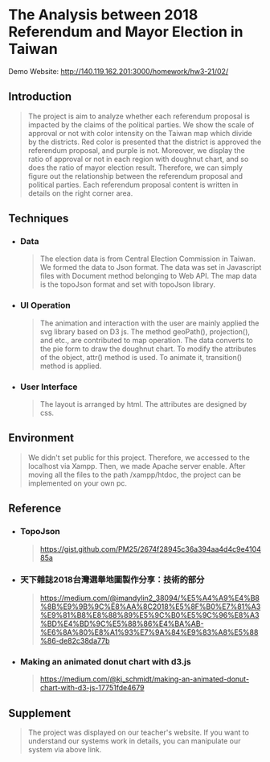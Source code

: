 # The Analysis between 2018 Referendum and Mayor Election in Taiwan
Demo Website: http://140.119.162.201:3000/homework/hw3-21/02/

Introduction
----
  >The project is aim to analyze whether each referendum proposal is impacted by the claims of the political parties. We show the scale of approval or not with color intensity on the Taiwan map which divide by the districts. Red color is presented that the district is approved the referendum proposal, and purple is not. Moreover, we display the ratio of approval or not in each region with doughnut chart, and so does the ratio of mayor election result. Therefore, we can simply figure out the relationship between the referendum proposal and political parties. Each referendum proposal content is written in details on the right corner area.


Techniques
----
* ### Data
  >The election data is from Central Election Commission in Taiwan. We formed the data to Json format. The data was set in Javascript files with Document method belonging to Web API. The map data is the topoJson format and set with topoJson library.

* ### UI Operation
  >The animation and interaction with the user are mainly applied the svg library based on D3 js. The method geoPath(), projection(), and etc., are contributed to map operation. The data converts to the pie form to draw the doughnut chart. To modify the attributes of the object, attr() method is used. To animate it, transition() method is applied.

* ### User Interface
  >The layout is arranged by html. The attributes are designed by css.

Environment
----
  >We didn't set public for this project. Therefore, we accessed to the localhost via Xampp. Then, we made Apache server enable. After moving all the files to the path /xampp/htdoc, the project can be implemented on your own pc.

Reference
----
* ### TopoJson
  >https://gist.github.com/PM25/2674f28945c36a394aa4d4c9e410485a
* ### 天下雜誌2018台灣選舉地圖製作分享：技術的部分
  >https://medium.com/@imandylin2_38094/%E5%A4%A9%E4%B8%8B%E9%9B%9C%E8%AA%8C2018%E5%8F%B0%E7%81%A3%E9%81%B8%E8%88%89%E5%9C%B0%E5%9C%96%E8%A3%BD%E4%BD%9C%E5%88%86%E4%BA%AB-%E6%8A%80%E8%A1%93%E7%9A%84%E9%83%A8%E5%88%86-de82c38da77b
* ### Making an animated donut chart with d3.js
  >https://medium.com/@kj_schmidt/making-an-animated-donut-chart-with-d3-js-17751fde4679

Supplement
----
  >The project was displayed on our teacher's website. If you want to understand our systems work in details, you can manipulate our system via above link.
